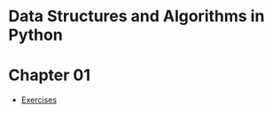 # Data Structures and Algorithms in Python

# Chapter 01
* [Exercises](https://nbviewer.jupyter.org/github/jihoonerd/Data_Structures_and_Algorithms_in_Python/blob/master/Exercises/Chapter_01_Python_Primer.ipynb)